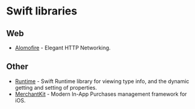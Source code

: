 # Swift libraries
## Web
- [Alomofire](https://github.com/Alamofire/Alamofire) - Elegant HTTP Networking.

## Other
- [Runtime](https://github.com/wickwirew/Runtime) - Swift Runtime library for viewing type info, and the dynamic getting and setting of properties.
- [MerchantKit](https://github.com/benjaminmayo/merchantkit) - Modern In-App Purchases management framework for iOS.
